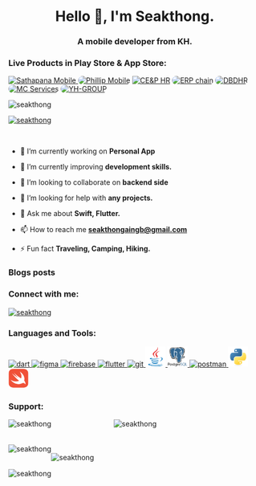 <h1 align="center">Hello 👋, I'm Seakthong.</h1>
<h3 align="center">A mobile developer from KH.</h3>


<h3 align="left">Live Products in Play Store & App Store:</h3>
<p align="left"> 
<a href="https://apps.apple.com/kh/app/sathapana-mobile/id1358225801" target="_blank" rel="noreferrer"> <img src="https://is1-ssl.mzstatic.com/image/thumb/Purple211/v4/6c/ae/0d/6cae0df3-55a6-0389-b971-0a2b7528e133/AppIcon-0-0-1x_U007ephone-0-0-0-sRGB-85-220.png/230x0w.webp" alt="Sathapana Mobile" width="80" height="80", style="border-radius: 10;"/></a><a href="https://apps.apple.com/kh/app/phillip-mobile/id1071337995" target="_blank" rel="noreferrer"> <img src="https://is1-ssl.mzstatic.com/image/thumb/Purple221/v4/da/bc/8a/dabc8aa4-c706-7c81-e1ad-cbe05dba4b69/AppIconProd-0-0-1x_U007ephone-0-0-0-85-220.png/230x0w.webp" alt="Phillip Mobile" width="80" height="80", style="border-radius: 10px;"/></a> <a href="https://play.google.com/store/apps/details?id=kh.com.erpcambodia.cenphr" target="_blank" rel="noreferrer"> <img src="https://play-lh.googleusercontent.com/ddfNhI3MpZaM3KF7eJutKK3nG4SEqXm_nCo1xUVsf6_THAhK1DnXSA7MTFSHoL2LiqY=w240-h480-rw" alt="CE&P HR" width="80" height="80", style="border-radius: 10;"/></a> <a href="https://play.google.com/store/apps/details?id=kh.com.erpcambodia.chain" target="_blank" rel="noreferrer"> <img src="https://play-lh.googleusercontent.com/TTrhmO9S0QdxDFIiyUTH2NQu3GS05BjYy3SIjldmdjEOGXrNFYtIzBWIWkR02eJ3H-A=w240-h480-rw" alt="ERP chain" width="80" height="80", style="border-radius: 10px;"/></a> <a href="https://play.google.com/store/apps/details?id=kh.com.erpcambodia.dbdhr" target="_blank" rel="noreferrer"> <img src="https://play-lh.googleusercontent.com/uQOZAK4EZlRY1CGawLZTx5LC-98U2I5J7i6y8RbQQup98GoFRxQDoJ31ltpa8_JM16w=w240-h480-rw" alt="DBDHR" width="80" height="80", style="border-radius: 10px;"/></a> <a href="https://play.google.com/store/apps/details?id=kh.com.erpcambodia.mcservices" target="_blank" rel="noreferrer"> <img src="https://play-lh.googleusercontent.com/zoxtvzVl3zQOSPYhmLaF5Qie254ZxUjVEf5Hifsmf6M_JkSVGtuFMglleCsa9FErBk8=w240-h480-rw" alt="MC Services" width="80" height="80", style="border-radius: 10px;"/></a> <a href="https://play.google.com/store/apps/details?id=kh.com.erpcambodia.yhgroup" target="_blank" rel="noreferrer"> <img src="https://play-lh.googleusercontent.com/-zQDjB34xsY0KJ2cMrpn2LBmf6PvIbiOKCxpYl5ExBWu3YIl2OC1rbRmgYFGfHdqrA=w240-h480-rw" alt="YH-GROUP" width="80" height="80", style="border-radius: 10px;"/></a> 

</p>



<p align="left"> <img src="https://komarev.com/ghpvc/?username=seakthong&label=Profile%20views&color=0e75b6&style=flat" alt="seakthong" /> </p>

<p align="left"> <a href="https://github.com/ryo-ma/github-profile-trophy"><img src="https://github-profile-trophy.vercel.app/?username=seakthong" alt="seakthong" /></a> </p>

<p align="left"> <a href="https://twitter.com/" target="blank"><img src="https://img.shields.io/twitter/follow/?logo=twitter&style=for-the-badge" alt="" /></a> </p>

- 🔭 I’m currently working on **Personal App**

- 🌱 I’m currently improving **development skills.**

- 👯 I’m looking to collaborate on **backend side**

- 🤝 I’m looking for help with **any projects.**

- 💬 Ask me about **Swift, Flutter.**

- 📫 How to reach me **seakthongaingb@gmail.com**

- ⚡ Fun fact **Traveling, Camping, Hiking.**

### Blogs posts

<!-- BLOG-POST-LIST:START -->
<!-- BLOG-POST-LIST:END -->

<h3 align="left">Connect with me:</h3>
<p align="left">
<a href="https://dev.to/seakthong" target="blank"><img align="center" src="https://raw.githubusercontent.com/rahuldkjain/github-profile-readme-generator/master/src/images/icons/Social/devto.svg" alt="seakthong" height="30" width="40" /></a>
</p>

<h3 align="left">Languages and Tools:</h3>
<p align="left"> <a href="https://dart.dev" target="_blank" rel="noreferrer"> <img src="https://www.vectorlogo.zone/logos/dartlang/dartlang-icon.svg" alt="dart" width="40" height="40"/> </a> <a href="https://www.figma.com/" target="_blank" rel="noreferrer"> <img src="https://www.vectorlogo.zone/logos/figma/figma-icon.svg" alt="figma" width="40" height="40"/> </a> <a href="https://firebase.google.com/" target="_blank" rel="noreferrer"> <img src="https://www.vectorlogo.zone/logos/firebase/firebase-icon.svg" alt="firebase" width="40" height="40"/> </a> <a href="https://flutter.dev" target="_blank" rel="noreferrer"> <img src="https://www.vectorlogo.zone/logos/flutterio/flutterio-icon.svg" alt="flutter" width="40" height="40"/> </a> <a href="https://git-scm.com/" target="_blank" rel="noreferrer"> <img src="https://www.vectorlogo.zone/logos/git-scm/git-scm-icon.svg" alt="git" width="40" height="40"/> </a> <a href="https://www.java.com" target="_blank" rel="noreferrer"> <img src="https://raw.githubusercontent.com/devicons/devicon/master/icons/java/java-original.svg" alt="java" width="40" height="40"/> </a> <a href="https://www.postgresql.org" target="_blank" rel="noreferrer"> <img src="https://raw.githubusercontent.com/devicons/devicon/master/icons/postgresql/postgresql-original-wordmark.svg" alt="postgresql" width="40" height="40"/> </a> <a href="https://postman.com" target="_blank" rel="noreferrer"> <img src="https://www.vectorlogo.zone/logos/getpostman/getpostman-icon.svg" alt="postman" width="40" height="40"/> </a> <a href="https://www.python.org" target="_blank" rel="noreferrer"> <img src="https://raw.githubusercontent.com/devicons/devicon/master/icons/python/python-original.svg" alt="python" width="40" height="40"/> </a> <a href="https://developer.apple.com/swift/" target="_blank" rel="noreferrer"> <img src="https://raw.githubusercontent.com/devicons/devicon/master/icons/swift/swift-original.svg" alt="swift" width="40" height="40"/> </a> </p>

<h3 align="left">Support:</h3>
<p><a href="https://www.buymeacoffee.com/seakthong"> <img align="left" src="https://cdn.buymeacoffee.com/buttons/v2/default-yellow.png" height="50" width="210" alt="seakthong" /></a><a href="https://ko-fi.com/seakthong"> <img align="left" src="https://cdn.ko-fi.com/cdn/kofi3.png?v=3" height="50" width="210" alt="seakthong" /></a></p><br><br>

<p><img align="left" src="https://github-readme-stats.vercel.app/api/top-langs?username=seakthong&show_icons=true&locale=en&layout=compact" alt="seakthong" /></p>

<p>&nbsp;<img align="center" src="https://github-readme-stats.vercel.app/api?username=seakthong&show_icons=true&locale=en" alt="seakthong" /></p>

<p><img align="center" src="https://github-readme-streak-stats.herokuapp.com/?user=seakthong&" alt="seakthong" /></p>
